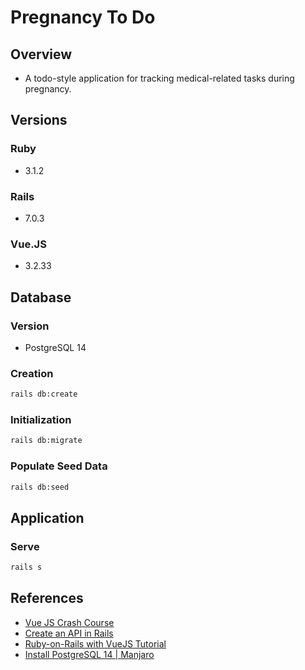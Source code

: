 # Pregnancy To Do

## Overview
- A todo-style application for tracking medical-related tasks during pregnancy.

## Versions

### Ruby
- 3.1.2

### Rails
- 7.0.3

### Vue.JS
- 3.2.33

## Database

### Version
- PostgreSQL 14

### Creation

```bash
rails db:create
```

### Initialization

```bash
rails db:migrate
```

### Populate Seed Data

```bash
rails db:seed
```

## Application

### Serve

```bash
rails s
```

## References
- [Vue JS Crash Course](https://www.youtube.com/watch?v=qZXt1Aom3Cs)
- [Create an API in Rails](https://levelup.gitconnected.com/7-steps-to-create-an-api-in-rails-2f984c7c4286)
- [Ruby-on-Rails with VueJS Tutorial](https://www.bootrails.com/blog/ruby-on-rails-and-vuejs-tutorial/)
- [Install PostgreSQL 14 | Manjaro](https://techviewleo.com/install-postgresql-on-arch-manjaro-garuda-linux/)

